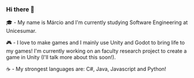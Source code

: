 ### Hi there 👋

🎓 - My name is Márcio and I'm currently studying Software Engineering at Unicesumar.

🎮 - I love to make games and I mainly use Unity and Godot to bring life to my games! I'm currently working on an faculty research project to create a game in Unity (I'll talk more about this soon!).

☕ - My strongest languages are: C#, Java, Javascript and Python!

